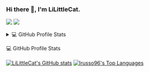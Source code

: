 ### Hi there 👋, I'm LiLittleCat. 

![](https://komarev.com/ghpvc/?username=LiLittleCat&color=brightgreen&style=flat-square) ![](https://hit.yhype.me/github/profile?user_id=40536573)

<!-- [![LiLittleCat's GitHub stats](https://github-readme-stats.vercel.app/api?username=LiLittleCat)](https://github.com/anuraghazra/github-readme-stats) -->
<!--
**LiLittleCat/LiLittleCat** is a ✨ _special_ ✨ repository because its `README.md` (this file) appears on your GitHub profile.

Here are some ideas to get you started:

- 🔭 I’m currently working on ...
- 🌱 I’m currently learning ...
- 👯 I’m looking to collaborate on ...
- 🤔 I’m looking for help with ...
- 💬 Ask me about ...
- 📫 How to reach me: ...
- 😄 Pronouns: ...
- ⚡ Fun fact: ...
-->
<details> 
  <summary>💻 GitHub Profile Stats</summary>
  <br/>
    <a href="https://github.com/anuraghazra/github-readme-stats"><img alt="LiLittleCat's GitHub stats" src="https://denvercoder1-github-readme-stats.vercel.app/api?username=LiLittleCat&include_all_commits=true&show_icons=true&theme=react&hide_border=true&bg_color=0D1117" /></a>
  <a href="https://github.com/anuraghazra/github-readme-stats"><img alt="lrusso96's Top Languages" src="https://denvercoder1-github-readme-stats.vercel.app/api/top-langs/?username=LiLittleCat&langs_count=8&layout=compact&theme=react&hide_border=true&bg_color=0D1117" /></a>
  <br/>
<!--   <b>Note:</b> Top languages is only a metric of the languages my public code consists of and doesn't reflect experience or skill level. -->
</details>


💻 GitHub Profile Stats  
<br/>
 <a href="https://github.com/anuraghazra/github-readme-stats"><img alt="LiLittleCat's GitHub stats" src="https://denvercoder1-github-readme-stats.vercel.app/api?username=LiLittleCat&include_all_commits=true&show_icons=true&theme=react&hide_border=true&bg_color=0D1117" /></a>
  <a href="https://github.com/anuraghazra/github-readme-stats"><img alt="lrusso96's Top Languages" src="https://denvercoder1-github-readme-stats.vercel.app/api/top-langs/?username=LiLittleCat&langs_count=8&layout=compact&theme=react&hide_border=true&bg_color=0D1117" /></a>
    <br/>
